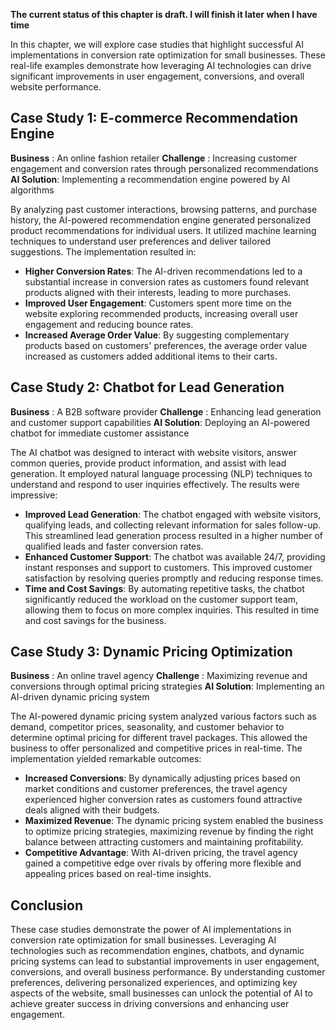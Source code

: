 **The current status of this chapter is draft. I will finish it later when I have time**

In this chapter, we will explore case studies that highlight successful AI implementations in conversion rate optimization for small businesses. These real-life examples demonstrate how leveraging AI technologies can drive significant improvements in user engagement, conversions, and overall website performance.

Case Study 1: E-commerce Recommendation Engine
----------------------------------------------

**Business** : An online fashion retailer **Challenge** : Increasing customer engagement and conversion rates through personalized recommendations **AI Solution**: Implementing a recommendation engine powered by AI algorithms

By analyzing past customer interactions, browsing patterns, and purchase history, the AI-powered recommendation engine generated personalized product recommendations for individual users. It utilized machine learning techniques to understand user preferences and deliver tailored suggestions. The implementation resulted in:

* **Higher Conversion Rates**: The AI-driven recommendations led to a substantial increase in conversion rates as customers found relevant products aligned with their interests, leading to more purchases.
* **Improved User Engagement**: Customers spent more time on the website exploring recommended products, increasing overall user engagement and reducing bounce rates.
* **Increased Average Order Value**: By suggesting complementary products based on customers' preferences, the average order value increased as customers added additional items to their carts.

Case Study 2: Chatbot for Lead Generation
-----------------------------------------

**Business** : A B2B software provider **Challenge** : Enhancing lead generation and customer support capabilities **AI Solution**: Deploying an AI-powered chatbot for immediate customer assistance

The AI chatbot was designed to interact with website visitors, answer common queries, provide product information, and assist with lead generation. It employed natural language processing (NLP) techniques to understand and respond to user inquiries effectively. The results were impressive:

* **Improved Lead Generation**: The chatbot engaged with website visitors, qualifying leads, and collecting relevant information for sales follow-up. This streamlined lead generation process resulted in a higher number of qualified leads and faster conversion rates.
* **Enhanced Customer Support**: The chatbot was available 24/7, providing instant responses and support to customers. This improved customer satisfaction by resolving queries promptly and reducing response times.
* **Time and Cost Savings**: By automating repetitive tasks, the chatbot significantly reduced the workload on the customer support team, allowing them to focus on more complex inquiries. This resulted in time and cost savings for the business.

Case Study 3: Dynamic Pricing Optimization
------------------------------------------

**Business** : An online travel agency **Challenge** : Maximizing revenue and conversions through optimal pricing strategies **AI Solution**: Implementing an AI-driven dynamic pricing system

The AI-powered dynamic pricing system analyzed various factors such as demand, competitor prices, seasonality, and customer behavior to determine optimal pricing for different travel packages. This allowed the business to offer personalized and competitive prices in real-time. The implementation yielded remarkable outcomes:

* **Increased Conversions**: By dynamically adjusting prices based on market conditions and customer preferences, the travel agency experienced higher conversion rates as customers found attractive deals aligned with their budgets.
* **Maximized Revenue**: The dynamic pricing system enabled the business to optimize pricing strategies, maximizing revenue by finding the right balance between attracting customers and maintaining profitability.
* **Competitive Advantage**: With AI-driven pricing, the travel agency gained a competitive edge over rivals by offering more flexible and appealing prices based on real-time insights.

Conclusion
----------

These case studies demonstrate the power of AI implementations in conversion rate optimization for small businesses. Leveraging AI technologies such as recommendation engines, chatbots, and dynamic pricing systems can lead to substantial improvements in user engagement, conversions, and overall business performance. By understanding customer preferences, delivering personalized experiences, and optimizing key aspects of the website, small businesses can unlock the potential of AI to achieve greater success in driving conversions and enhancing user engagement.
